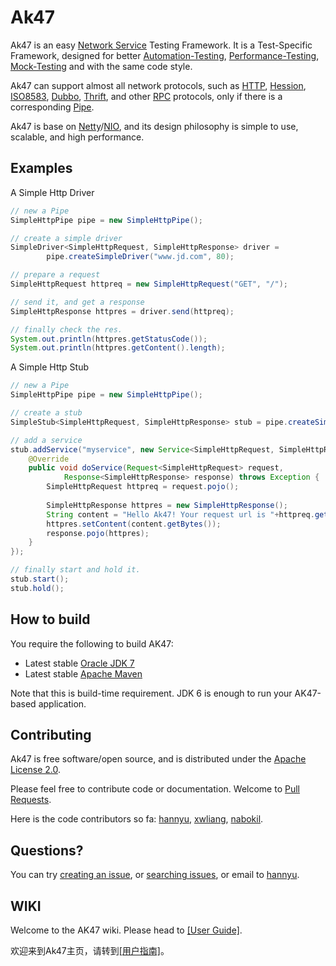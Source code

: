 Ak47 
=========

Ak47 is an easy [Network Service](http://en.wikipedia.org/wiki/Network_service) Testing Framework. It is a Test-Specific Framework, designed for better [Automation-Testing](http://en.wikipedia.org/wiki/Test_automation), [Performance-Testing](http://en.wikipedia.org/wiki/Performance_testing), [Mock-Testing](http://en.wikipedia.org/wiki/Mock_object) and with the same code style.

Ak47 can support almost all network protocols, such as [HTTP](http://en.wikipedia.org/wiki/Hypertext_Transfer_Protocol), [Hession](http://hessian.caucho.com/), [ISO8583](http://en.wikipedia.org/wiki/ISO_8583), [Dubbo](https://github.com/alibaba/dubbo), [Thrift](https://thrift.apache.org/), and other [RPC](http://en.wikipedia.org/wiki/Remote_procedure_call) protocols, only if there is a corresponding [Pipe](#).

Ak47 is base on [Netty](http://netty.io)/[NIO](http://en.wikipedia.org/wiki/Non-blocking_I/O_(Java)), and its design philosophy is simple to use, scalable, and high performance.


## Examples
A Simple Http Driver
```java
// new a Pipe
SimpleHttpPipe pipe = new SimpleHttpPipe();

// create a simple driver
SimpleDriver<SimpleHttpRequest, SimpleHttpResponse> driver = 
        pipe.createSimpleDriver("www.jd.com", 80);

// prepare a request
SimpleHttpRequest httpreq = new SimpleHttpRequest("GET", "/");

// send it, and get a response
SimpleHttpResponse httpres = driver.send(httpreq);

// finally check the res.
System.out.println(httpres.getStatusCode());
System.out.println(httpres.getContent().length);
```
A Simple Http Stub
```java
// new a Pipe
SimpleHttpPipe pipe = new SimpleHttpPipe();

// create a stub
SimpleStub<SimpleHttpRequest, SimpleHttpResponse> stub = pipe.createSimpleStub(8055);

// add a service
stub.addService("myservice", new Service<SimpleHttpRequest, SimpleHttpResponse>(){
    @Override
    public void doService(Request<SimpleHttpRequest> request,
            Response<SimpleHttpResponse> response) throws Exception {
        SimpleHttpRequest httpreq = request.pojo();
        
        SimpleHttpResponse httpres = new SimpleHttpResponse();
        String content = "Hello Ak47! Your request url is "+httpreq.getUrl();
        httpres.setContent(content.getBytes());
        response.pojo(httpres);
    }
});

// finally start and hold it.
stub.start();
stub.hold();
```


## How to build

You require the following to build AK47:

* Latest stable [Oracle JDK 7](http://www.oracle.com/technetwork/java/)
* Latest stable [Apache Maven](http://maven.apache.org/)

Note that this is build-time requirement.  JDK 6 is enough to run your AK47-based application.



## Contributing 

Ak47 is free software/open source, and is distributed under the [Apache License 2.0](http://www.apache.org/licenses/LICENSE-2.0).

Please feel free to contribute code or documentation. Welcome to [Pull Requests](https://help.github.com/articles/using-pull-requests/).

Here is the code contributors so fa: [hannyu](mailto:hannyu@gmail.com), [xwliang](mailto:liangxiaowu2008@163.com), [nabokil](mailto:672162494@qq.com).


## Questions?

You can try [creating an issue](https://help.github.com/articles/creating-an-issue/), or 
[searching issues](https://help.github.com/articles/searching-issues/), or email to [hannyu](mailto:hannyu@gmail.com).

## WIKI

Welcome to the AK47 wiki. Please head to [\[User Guide\]](https://github.com/JD-wangyin/Ak47/wiki/User-Guide).

欢迎来到Ak47主页，请转到[\[用户指南\]](https://github.com/JD-wangyin/Ak47/wiki/%E7%94%A8%E6%88%B7%E6%8C%87%E5%8D%97)。
